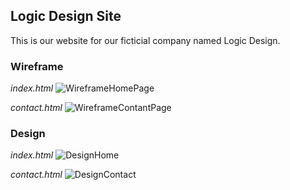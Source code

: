 ##  Logic Design Site
This is our website for our ficticial company named Logic Design.

###     Wireframe

*index.html*
![WireframeHomePage](https://github.com/Zaidanxp/logic_design_site/assets/148430207/47609561-ccc4-4a09-871d-91989f273d21)

*contact.html*
![WireframeContantPage](https://github.com/Zaidanxp/logic_design_site/assets/148430207/723731de-27eb-4746-94e4-a4ff2fe5eeea)

###     Design

*index.html*
![DesignHome](https://github.com/Zaidanxp/logic_design_site/assets/148430207/22f8c37a-eb43-4536-879c-68d383b4bcb1)

*contact.html*
![DesignContact](https://github.com/Zaidanxp/logic_design_site/assets/148430207/97049932-3df7-4441-ae7d-95e229b20c29)
